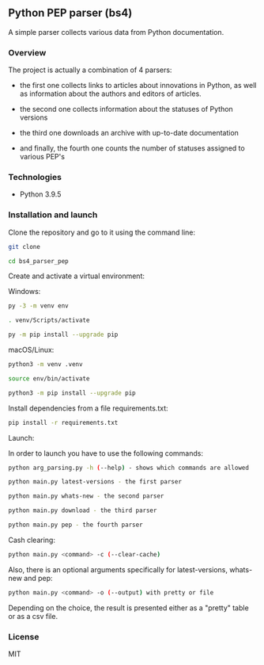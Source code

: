 ## Python PEP parser (bs4)

A simple parser collects various data from Python documentation. 

### Overview

The project is actually a combination of 4 parsers:

- the first one collects links to articles about innovations in Python,
as well as information about the authors and editors of articles.

- the second one collects information about the statuses of Python versions

- the third one downloads an archive with up-to-date documentation

- and finally, the fourth one counts the number of statuses assigned to various PEP's

### Technologies

- Python 3.9.5

### Installation and launch

Clone the repository and go to it using the command line:

```bash
git clone 
```

```bash
cd bs4_parser_pep
```

Create and activate a virtual environment:

Windows:

```bash
py -3 -m venv env
```

```bash
. venv/Scripts/activate 
```

```bash
py -m pip install --upgrade pip
```

macOS/Linux:

```bash
python3 -m venv .venv
```

```bash
source env/bin/activate
```

```bash
python3 -m pip install --upgrade pip
```

Install dependencies from a file requirements.txt:

```bash
pip install -r requirements.txt
```

Launch:

In order to launch you have to use the following commands:

```bash
python arg_parsing.py -h (--help) - shows which commands are allowed
```

```bash
python main.py latest-versions - the first parser
```

```bash
python main.py whats-new - the second parser
```

```bash
python main.py download - the third parser
```

```bash
python main.py pep - the fourth parser
```

Cash  clearing:

```bash
python main.py <command> -c (--clear-cache)
```

Also, there is an optional arguments specifically for latest-versions, whats-new and pep:

```bash
python main.py <command> -o (--output) with pretty or file
```
Depending on the choice, the result is presented either as a "pretty" table or as a csv file.

### License

MIT
